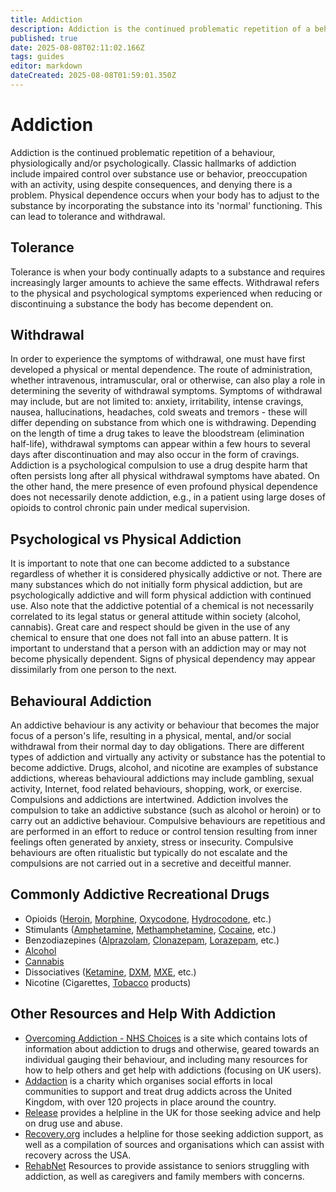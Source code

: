 ```yaml
---
title: Addiction
description: Addiction is the continued problematic repetition of a behaviour, physiologically and/or psychologically. Classic hallmarks of addiction include impaired...
published: true
date: 2025-08-08T02:11:02.166Z
tags: guides
editor: markdown
dateCreated: 2025-08-08T01:59:01.350Z
---
```


# Addiction

Addiction is the continued problematic repetition of a behaviour, physiologically and/or psychologically. Classic hallmarks of addiction include impaired control over substance use or behavior, preoccupation with an activity, using despite consequences, and denying there is a problem. Physical dependence occurs when your body has to adjust to the substance by incorporating the substance into its 'normal' functioning. This can lead to tolerance and withdrawal.

## Tolerance

Tolerance is when your body continually adapts to a substance and requires increasingly larger amounts to achieve the same effects. Withdrawal refers to the physical and psychological symptoms experienced when reducing or discontinuing a substance the body has become dependent on.

## Withdrawal

In order to experience the symptoms of withdrawal, one must have first developed a physical or mental dependence. The route of administration, whether intravenous, intramuscular, oral or otherwise, can also play a role in determining the severity of withdrawal symptoms. Symptoms of withdrawal may include, but are not limited to: anxiety, irritability, intense cravings, nausea, hallucinations, headaches, cold sweats and tremors - these will differ depending on substance from which one is withdrawing. Depending on the length of time a drug takes to leave the bloodstream (elimination half-life), withdrawal symptoms can appear within a few hours to several days after discontinuation and may also occur in the form of cravings. Addiction is a psychological compulsion to use a drug despite harm that often persists long after all physical withdrawal symptoms have abated. On the other hand, the mere presence of even profound physical dependence does not necessarily denote addiction, e.g., in a patient using large doses of opioids to control chronic pain under medical supervision.

## Psychological vs Physical Addiction

It is important to note that one can become addicted to a substance regardless of whether it is considered physically addictive or not. There are many substances which do not initially form physical addiction, but are psychologically addictive and will form physical addiction with continued use. Also note that the addictive potential of a chemical is not necessarily correlated to its legal status or general attitude within society (alcohol, cannabis). Great care and respect should be given in the use of any chemical to ensure that one does not fall into an abuse pattern. It is important to understand that a person with an addiction may or may not become physically dependent. Signs of physical dependency may appear dissimilarly from one person to the next.

## Behavioural Addiction

An addictive behaviour is any activity or behaviour that becomes the major focus of a person's life, resulting in a physical, mental, and/or social withdrawal from their normal day to day obligations. There are different types of addiction and virtually any activity or substance has the potential to become addictive. Drugs, alcohol, and nicotine are examples of substance addictions, whereas behavioural addictions may include gambling, sexual activity, Internet, food related behaviours, shopping, work, or exercise. Compulsions and addictions are intertwined. Addiction involves the compulsion to take an addictive substance (such as alcohol or heroin) or to carry out an addictive behaviour. Compulsive behaviours are repetitious and are performed in an effort to reduce or control tension resulting from inner feelings often generated by anxiety, stress or insecurity. Compulsive behaviours are often ritualistic but typically do not escalate and the compulsions are not carried out in a secretive and deceitful manner.

## Commonly Addictive Recreational Drugs

* Opioids ([Heroin](/en/heroin), [Morphine](/en/morphine), [Oxycodone](/en/oxycodone), [Hydrocodone](/en/hydrocodone), etc.)
* Stimulants ([Amphetamine](/en/street-amphetamine), [Methamphetamine](/en/methamphetamine), [Cocaine](/en/cocaine), etc.)
* Benzodiazepines ([Alprazolam](/en/alprazolam), [Clonazepam](/en/clonazepam), [Lorazepam](/en/lorazepam), etc.)
* [Alcohol](/en/alcohol)
* [Cannabis](/en/cannabis)
* Dissociatives ([Ketamine](/en/ketamine), [DXM](/en/dxm), [MXE](/en/mxe), etc.)
* Nicotine (Cigarettes, [Tobacco](/en/tobacco) products)

## Other Resources and Help With Addiction

* [Overcoming Addiction - NHS Choices](http://www.nhs.uk/livewell/addiction/Pages/addictionhome.aspx) is a site which contains lots of information about addiction to drugs and otherwise, geared towards an individual gauging their behaviour, and including many resources for how to help others and get help with addictions (focusing on UK users).
* [Addaction](http://www.addaction.org.uk/) is a charity which organises social efforts in local communities to support and treat drug addicts across the United Kingdom, with over 120 projects in place around the country.
* [Release](http://www.release.org.uk/) provides a helpline in the UK for those seeking advice and help on drug use and abuse.
* [Recovery.org](http://www.recovery.org/) includes a helpline for those seeking addiction support, as well as a compilation of sources and organisations which can assist with recovery across the USA.
* [RehabNet](https://rehabnet.com) Resources to provide assistance to seniors struggling with addiction, as well as caregivers and family members with concerns.